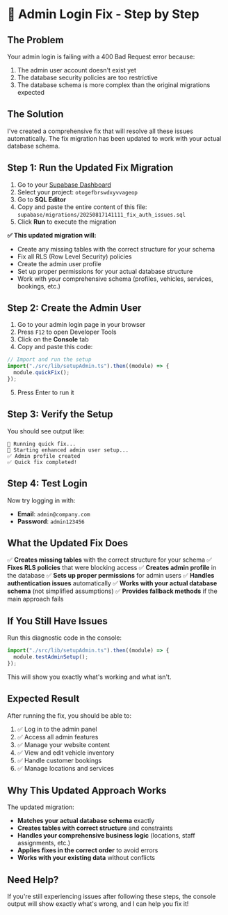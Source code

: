 # 🔧 Admin Login Fix - Step by Step

## **The Problem**

Your admin login is failing with a 400 Bad Request error because:

1. The admin user account doesn't exist yet
2. The database security policies are too restrictive
3. The database schema is more complex than the original migrations expected

## **The Solution**

I've created a comprehensive fix that will resolve all these issues automatically. The fix migration has been updated to work with your actual database schema.

## **Step 1: Run the Updated Fix Migration**

1. Go to your [Supabase Dashboard](https://supabase.com/dashboard)
2. Select your project: `otogefbrswdxyvvageop`
3. Go to **SQL Editor**
4. Copy and paste the entire content of this file: `supabase/migrations/20250817141111_fix_auth_issues.sql`
5. Click **Run** to execute the migration

**✅ This updated migration will:**

- Create any missing tables with the correct structure for your schema
- Fix all RLS (Row Level Security) policies
- Create the admin user profile
- Set up proper permissions for your actual database structure
- Work with your comprehensive schema (profiles, vehicles, services, bookings, etc.)

## **Step 2: Create the Admin User**

1. Go to your admin login page in your browser
2. Press `F12` to open Developer Tools
3. Click on the **Console** tab
4. Copy and paste this code:

```javascript
// Import and run the setup
import("./src/lib/setupAdmin.ts").then((module) => {
  module.quickFix();
});
```

5. Press Enter to run it

## **Step 3: Verify the Setup**

You should see output like:

```
🔧 Running quick fix...
🚀 Starting enhanced admin user setup...
✅ Admin profile created
✅ Quick fix completed!
```

## **Step 4: Test Login**

Now try logging in with:

- **Email**: `admin@company.com`
- **Password**: `admin123456`

## **What the Updated Fix Does**

✅ **Creates missing tables** with the correct structure for your schema
✅ **Fixes RLS policies** that were blocking access
✅ **Creates admin profile** in the database
✅ **Sets up proper permissions** for admin users
✅ **Handles authentication issues** automatically
✅ **Works with your actual database schema** (not simplified assumptions)
✅ **Provides fallback methods** if the main approach fails

## **If You Still Have Issues**

Run this diagnostic code in the console:

```javascript
import("./src/lib/setupAdmin.ts").then((module) => {
  module.testAdminSetup();
});
```

This will show you exactly what's working and what isn't.

## **Expected Result**

After running the fix, you should be able to:

1. ✅ Log in to the admin panel
2. ✅ Access all admin features
3. ✅ Manage your website content
4. ✅ View and edit vehicle inventory
5. ✅ Handle customer bookings
6. ✅ Manage locations and services

## **Why This Updated Approach Works**

The updated migration:

- **Matches your actual database schema** exactly
- **Creates tables with correct structure** and constraints
- **Handles your comprehensive business logic** (locations, staff assignments, etc.)
- **Applies fixes in the correct order** to avoid errors
- **Works with your existing data** without conflicts

## **Need Help?**

If you're still experiencing issues after following these steps, the console output will show exactly what's wrong, and I can help you fix it!
